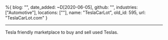 %{
  blog: "",
  date_added: ~D[2020-06-05],
  github: "",
  industries: ["Automotive"],
  locations: [""],
  name: "TeslaCarLot",
  old_id: 595,
  url: "TeslaCarLot.com"
}

---

Tesla friendly marketplace to buy and sell used Teslas.
